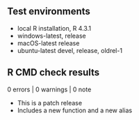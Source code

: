 ## Test environments

* local R installation, R 4.3.1
* windows-latest, release
* macOS-latest release
* ubuntu-latest devel, release, oldrel-1

## R CMD check results

0 errors | 0 warnings | 0 note

* This is a patch release
* Includes a new function and a new alias

